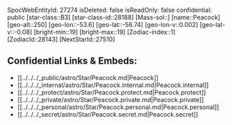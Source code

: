 ﻿---
location: [-56.74,53.6,250]
type: Star
tags:
- astro/Star

---
SpocWebEntityId: 27274
isDeleted: false
isReadOnly: false
confidential: public
[star-class::B3]
[star-class-id::28188]
[Mass-sol::]
[name::Peacock]
[geo-alt::250]
[geo-lon::-53.6]
[geo-lat::-56.74]
[geo-lon-v::0.002]
[geo-lat-v::-0.08]
[bright-min::19]
[bright-max::19]
[Zodiac-index::1]
[ZodiacId::28143]
[NextStarId::27510]



## Confidential Links & Embeds: 
- [[../../../_public/astro/Star/Peacock.md|Peacock]] 
- [[../../../_internal/astro/Star/Peacock.internal.md|Peacock.internal]] 
- [[../../../_protect/astro/Star/Peacock.protect.md|Peacock.protect]] 
- [[../../../_private/astro/Star/Peacock.private.md|Peacock.private]] 
- [[../../../_personal/astro/Star/Peacock.personal.md|Peacock.personal]] 
- [[../../../_secret/astro/Star/Peacock.secret.md|Peacock.secret]] 
